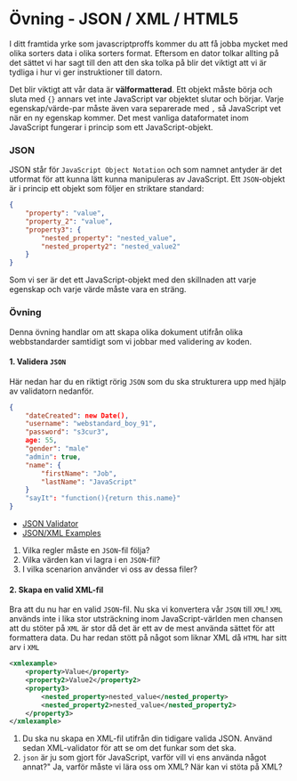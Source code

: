 # Övning - JSON / XML / HTML5

I ditt framtida yrke som javascriptproffs kommer du att få jobba mycket med olika sorters data i olika sorters format. Eftersom en dator tolkar allting på det sättet vi har sagt till den att den ska tolka på blir det viktigt att vi är tydliga i hur vi ger instruktioner till datorn.

Det blir viktigt att vår data är **välformatterad**. Ett objekt måste börja och sluta med `{}` annars vet inte JavaScript var objektet slutar och börjar. Varje egenskap/värde-par måste även vara separerade med `,` så JavaScript vet när en ny egenskap kommer. Det mest vanliga dataformatet inom JavaScript fungerar i princip som ett JavaScript-objekt.

### JSON

JSON står för `JavaScript Object Notation` och som namnet antyder är det utformat för att kunna lätt kunna manipuleras av JavaScript. Ett `JSON`-objekt är i princip ett objekt som följer en striktare standard:

```json
{
    "property": "value",
    "property_2": "value",
    "property3": {
        "nested_property": "nested_value",
        "nested_property2": "nested_value2"
    }
}
```

Som vi ser är det ett JavaScript-objekt med den skillnaden att varje egenskap och varje värde måste vara en sträng. 

### Övning

Denna övning handlar om att skapa olika dokument utifrån olika webbstandarder samtidigt som vi jobbar med validering av koden.

#### 1. Validera `JSON`

Här nedan har du en riktigt rörig `JSON` som du ska strukturera upp med hjälp av validatorn nedanför.

```json
{
    "dateCreated": new Date(),
    "username": "webstandard_boy_91",
    "password": "s3cur3",
    age: 55,
    "gender": "male"
    "admin": true,
    "name": {
        "firstName": "Job",
        "lastName": "JavaScript"
    }
    "sayIt": "function(){return this.name}"
}

```


* [JSON Validator](http://jsonlint.com/)
* [JSON/XML Examples](http://json.org/example.html)

1. Vilka regler måste en `JSON`-fil följa?
2. Vilka värden kan vi lagra i en `JSON`-fil?
3. I vilka scenarion använder vi oss av dessa filer?


#### 2. Skapa en valid XML-fil

Bra att du nu har en valid `JSON`-fil. Nu ska vi konvertera vår `JSON` till `XML`! `XML` används inte i lika stor utsträckning inom JavaScript-världen men chansen att du stöter på `XML` är stor då det är ett av de mest använda sättet för att formattera data. Du har redan stött på något som liknar XML då `HTML` har sitt arv i `XML`

```xml
<xmlexample>
    <property>Value</property>
    <property2>Value2</property2>
    <property3>
        <nested_property>nested_value</nested_property>
        <nested_property2>nested_value</nested_property2>
    </property3>
</xmlexample>

```


1. Du ska nu skapa en XML-fil utifrån din tidigare valida JSON. Använd sedan XML-validator för att se om det funkar som det ska.
2. `json` är ju som gjort för JavaScript, varför vill vi ens använda något annat?" Ja, varför måste vi lära oss om XML? När kan vi stöta på XML?



